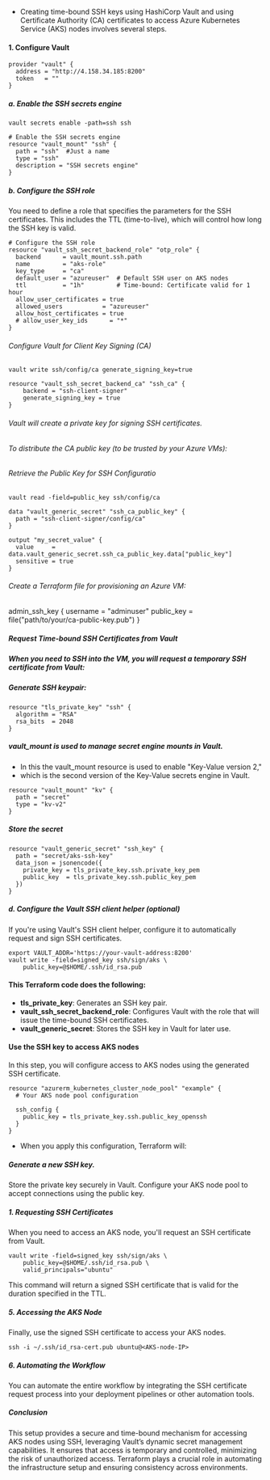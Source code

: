 - Creating time-bound SSH keys using HashiCorp Vault and using Certificate Authority (CA) certificates to access Azure Kubernetes Service (AKS) nodes involves several steps. 
#### 1. Configure Vault
```
provider "vault" {
  address = "http://4.158.34.185:8200"
  token   = ""
}
```
##### a. Enable the SSH secrets engine
```
vault secrets enable -path=ssh ssh
```
```
# Enable the SSH secrets engine
resource "vault_mount" "ssh" {
  path = "ssh"  #Just a name 
  type = "ssh"
  description = "SSH secrets engine"
}
```
##### b. Configure the SSH role
You need to define a role that specifies the parameters for the SSH certificates. This includes the TTL (time-to-live), which will control how long the SSH key is valid.

```
# Configure the SSH role
resource "vault_ssh_secret_backend_role" "otp_role" {
  backend      = vault_mount.ssh.path
  name         = "aks-role"
  key_type     = "ca"
  default_user = "azureuser"  # Default SSH user on AKS nodes
  ttl          = "1h"         # Time-bound: Certificate valid for 1 hour
  allow_user_certificates = true
  allowed_users           = "azureuser"
  allow_host_certificates = true
  # allow_user_key_ids      = "*"
}

```

###### Configure Vault for Client Key Signing (CA)
```
vault write ssh/config/ca generate_signing_key=true
```
```
resource "vault_ssh_secret_backend_ca" "ssh_ca" {
    backend = "ssh-client-signer"
    generate_signing_key = true
}
```
###### Vault will create a private key for signing SSH certificates.
###### To distribute the CA public key (to be trusted by your Azure VMs):
###### Retrieve the Public Key for SSH Configuratio
```
vault read -field=public_key ssh/config/ca
```
```
data "vault_generic_secret" "ssh_ca_public_key" {
  path = "ssh-client-signer/config/ca"
}

output "my_secret_value" {
  value     = data.vault_generic_secret.ssh_ca_public_key.data["public_key"]
  sensitive = true
}
```
###### Create a Terraform file for provisioning an Azure VM:
  admin_ssh_key {
    username   = "adminuser"
    public_key = file("path/to/your/ca-public-key.pub")
  }

##### Request Time-bound SSH Certificates from Vault

#####  When you need to SSH into the VM, you will request a temporary SSH certificate from Vault:
##### Generate SSH keypair:
```
resource "tls_private_key" "ssh" {
  algorithm = "RSA"
  rsa_bits  = 2048
}
```



##### vault_mount is used to manage secret engine mounts in Vault. 
- In this the vault_mount resource is used to enable "Key-Value version 2," 
- which is the second version of the Key-Value secrets engine in Vault.
```
resource "vault_mount" "kv" {
  path = "secret"
  type = "kv-v2"
}
```
##### Store the secret 
```
resource "vault_generic_secret" "ssh_key" {
  path = "secret/aks-ssh-key"
  data_json = jsonencode({
    private_key = tls_private_key.ssh.private_key_pem
    public_key  = tls_private_key.ssh.public_key_pem
  })
}
```

##### d. Configure the Vault SSH client helper (optional)
If you're using Vault's SSH client helper, configure it to automatically request and sign SSH certificates.

```
export VAULT_ADDR='https://your-vault-address:8200'
vault write -field=signed_key ssh/sign/aks \
    public_key=@$HOME/.ssh/id_rsa.pub
```



#### This Terraform code does the following:

- **tls_private_key**: Generates an SSH key pair.
- **vault_ssh_secret_backend_role**: Configures Vault with the role that will issue the time-bound SSH certificates.
- **vault_generic_secret**: Stores the SSH key in Vault for later use.
#### Use the SSH key to access AKS nodes
In this step, you will configure access to AKS nodes using the generated SSH certificate.

```
resource "azurerm_kubernetes_cluster_node_pool" "example" {
  # Your AKS node pool configuration

  ssh_config {
    public_key = tls_private_key.ssh.public_key_openssh
  }
}
```
- When you apply this configuration, Terraform will:

##### Generate a new SSH key.
Store the private key securely in Vault.
Configure your AKS node pool to accept connections using the public key.
##### 1. Requesting SSH Certificates
When you need to access an AKS node, you'll request an SSH certificate from Vault.

```
vault write -field=signed_key ssh/sign/aks \
    public_key=@$HOME/.ssh/id_rsa.pub \
    valid_principals="ubuntu"
```
This command will return a signed SSH certificate that is valid for the duration specified in the TTL.

##### 5. Accessing the AKS Node
Finally, use the signed SSH certificate to access your AKS nodes.

```
ssh -i ~/.ssh/id_rsa-cert.pub ubuntu@<AKS-node-IP>
```
##### 6. Automating the Workflow
You can automate the entire workflow by integrating the SSH certificate request process into your deployment pipelines or other automation tools.

##### Conclusion
This setup provides a secure and time-bound mechanism for accessing AKS nodes using SSH, leveraging Vault’s dynamic secret management capabilities. It ensures that access is temporary and controlled, minimizing the risk of unauthorized access. Terraform plays a crucial role in automating the infrastructure setup and ensuring consistency across environments.






